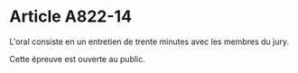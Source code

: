 # Article A822-14

L'oral consiste en un entretien de trente minutes avec les membres du jury.

Cette épreuve est ouverte au public.

